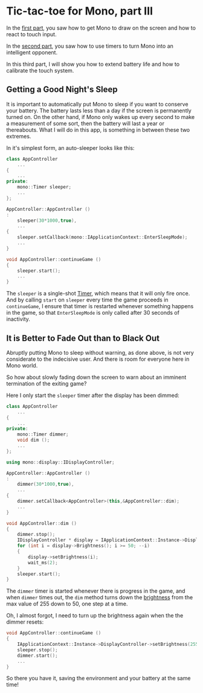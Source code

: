 # Tic-tac-toe for Mono, part III

In the [first part](tic-tac-toe-part-1.md), you saw how to get Mono to draw on the screen and how to react to touch input.

In the [second part](tic-tac-toe-part-2.md), you saw how to use timers to turn Mono into an intelligent opponent.

In this third part, I will show you how to extend battery life and how to calibrate the touch system.

## Getting a Good Night's Sleep

It is important to automatically put Mono to sleep if you want to conserve your battery.  The battery lasts less than a day if the screen is permanently turned on.  On the other hand, if Mono only wakes up every second to make a measurement of some sort, then the battery will last a year or thereabouts.
What I will do in this app, is something in between these two extremes.

In it's simplest form, an auto-sleeper looks like this:
```cpp
class AppController
    ...
{
    ...
private:
    mono::Timer sleeper;
    ...
};

AppController::AppController ()
:
    sleeper(30*1000,true),
    ...
{
    sleeper.setCallback(mono::IApplicationContext::EnterSleepMode);
    ...
}

void AppController::continueGame ()
{
    sleeper.start();
    ...
}
```


The `sleeper` is a single-shot [Timer](http://developer.openmono.com/en/latest/reference/mono_Timer.html), which means that it will only fire once.  And by calling `start` on `sleeper` every time the game proceeds in `continueGame`, I ensure that timer is restarted whenever something happens in the game, so that `EnterSleepMode` is only called after 30 seconds of inactivity.

## It is Better to Fade Out than to Black Out

Abruptly putting Mono to sleep without warning, as done above, is not very considerate to the indecisive user.  And there is room for everyone here in Mono world.

So how about slowly fading down the screen to warn about an imminent termination of the exiting game?

Here I only start the `sleeper` timer after the display has been dimmed:
```cpp
class AppController
    ...
{
    ...
private:
    mono::Timer dimmer;
    void dim ();
    ...
};

using mono::display::IDisplayController;

AppController::AppController ()
:
    dimmer(30*1000,true),
    ...
{
    dimmer.setCallback<AppController>(this,&AppController::dim);
    ...
}

void AppController::dim ()
{
    dimmer.stop();
    IDisplayController * display = IApplicationContext::Instance->DisplayController;
    for (int i = display->Brightness(); i >= 50; --i)
    {
        display->setBrightness(i);
        wait_ms(2);
    }
    sleeper.start();
}
```
The `dimmer` timer is started whenever there is progress in the game, and when `dimmer` times out, the `dim` method turns down the [brightness](http://developer.openmono.com/en/latest/reference/mono_display_IDisplayController.html) from the max value of 255 down to 50, one step at a time.

Oh, I almost forgot, I need to turn up the brightness again when the the dimmer resets:
```cpp
void AppController::continueGame ()
{
    IApplicationContext::Instance->DisplayController->setBrightness(255);
    sleeper.stop();
    dimmer.start();
    ...
}

```

So there you have it, saving the environment and your battery at the same time!
